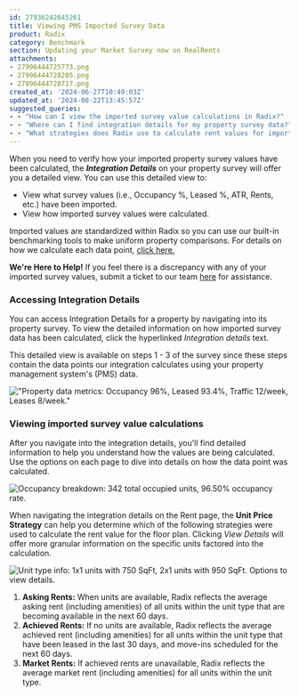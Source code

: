 ```yaml
---
id: 27936242645261
title: Viewing PMS Imported Survey Data
product: Radix
category: Benchmark
section: Updating your Market Survey now on RealRents
attachments:
- 27996444725773.png
- 27996444728205.png
- 27996444728717.png
created_at: '2024-06-27T10:49:03Z'
updated_at: '2024-08-22T13:45:57Z'
suggested_queries:
- - "How can I view the imported survey value calculations in Radix?"
- - "Where can I find integration details for my property survey data?"
- - "What strategies does Radix use to calculate rent values for imported surveys?"
---
```

When you need to verify how your imported property survey values have been calculated, the ***Integration Details*** on your property survey will offer you a detailed view. You can use this detailed view to:

* View what survey values (i.e., Occupancy %, Leased %, ATR, Rents, etc.) have been imported.
* View how imported survey values were calculated.

Imported values are standardized within Radix so you can use our built-in benchmarking tools to make uniform property comparisons. For details on how we calculate each data point, [click here.](https://help.radix.com/hc/en-us/articles/24303786708621)

**We're Here to Help!** If you feel there is a discrepancy with any of your imported survey values, submit a ticket to our team [here](https://help.radix.com/hc/en-us/requests/new) for assistance.

### Accessing Integration Details

You can access Integration Details for a property by navigating into its property survey. To view the detailed information on how imported survey data has been calculated, click the hyperlinked *Integration details* text.

This detailed view is available on steps 1 - 3 of the survey since these steps contain the data points our integration calculates using your property management system's (PMS) data.

!["Property data metrics: Occupancy 96%, Leased 93.4%, Traffic 12/week, Leases 8/week."](attachments/27996444725773.png)

### Viewing imported survey value calculations

After you navigate into the integration details, you'll find detailed information to help you understand how the values are being calculated. Use the options on each page to dive into details on how the data point was calculated.

![Occupancy breakdown: 342 total occupied units, 96.50% occupancy rate.](attachments/27996444728205.png)

When navigating the integration details on the Rent page, the **Unit Price Strategy** can help you determine which of the following strategies were used to calculate the rent value for the floor plan. Clicking *View Details* will offer more granular information on the specific units factored into the calculation.

![Unit type info: 1x1 units with 750 SqFt, 2x1 units with 950 SqFt. Options to view details.](attachments/27996444728717.png)

1. **Asking Rents:** When units are available, Radix reflects the average asking rent (including amenities) of all units within the unit type that are becoming available in the next 60 days.
2. **Achieved Rents:** If no units are available, Radix reflects the average achieved rent (including amenities) for all units within the unit type that have been leased in the last 30 days, and move-ins scheduled for the next 60 days.
3. **Market Rents:** If achieved rents are unavailable, Radix reflects the average market rent (including amenities) for all units within the unit type.